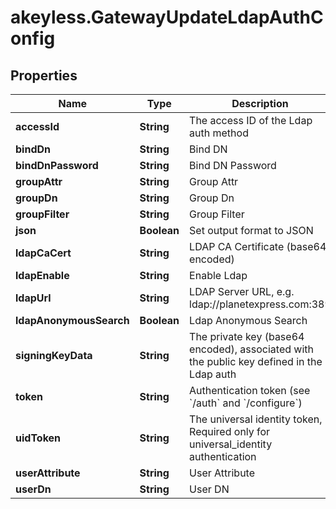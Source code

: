# akeyless.GatewayUpdateLdapAuthConfig

## Properties

Name | Type | Description | Notes
------------ | ------------- | ------------- | -------------
**accessId** | **String** | The access ID of the Ldap auth method | [optional] 
**bindDn** | **String** | Bind DN | [optional] 
**bindDnPassword** | **String** | Bind DN Password | [optional] 
**groupAttr** | **String** | Group Attr | [optional] 
**groupDn** | **String** | Group Dn | [optional] 
**groupFilter** | **String** | Group Filter | [optional] 
**json** | **Boolean** | Set output format to JSON | [optional] 
**ldapCaCert** | **String** | LDAP CA Certificate (base64 encoded) | [optional] 
**ldapEnable** | **String** | Enable Ldap | [optional] 
**ldapUrl** | **String** | LDAP Server URL, e.g. ldap://planetexpress.com:389 | [optional] 
**ldapAnonymousSearch** | **Boolean** | Ldap Anonymous Search | [optional] 
**signingKeyData** | **String** | The private key (base64 encoded), associated with the public key defined in the Ldap auth | [optional] 
**token** | **String** | Authentication token (see &#x60;/auth&#x60; and &#x60;/configure&#x60;) | [optional] 
**uidToken** | **String** | The universal identity token, Required only for universal_identity authentication | [optional] 
**userAttribute** | **String** | User Attribute | [optional] 
**userDn** | **String** | User DN | [optional] 


